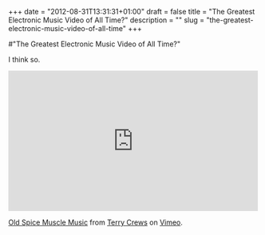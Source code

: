 +++
date = "2012-08-31T13:31:31+01:00"
draft = false
title = "The Greatest Electronic Music Video of All Time?"
description = ""
slug = "the-greatest-electronic-music-video-of-all-time"
+++

#"The Greatest Electronic Music Video of All Time?"

I think so.

<iframe src="http://player.vimeo.com/video/47875656" width="500" height="281" frameborder="0" webkitAllowFullScreen mozallowfullscreen allowFullScreen></iframe> <p><a href="http://vimeo.com/47875656">Old Spice Muscle Music</a> from <a href="http://vimeo.com/terrycrews">Terry Crews</a> on <a href="http://vimeo.com">Vimeo</a>.</p>